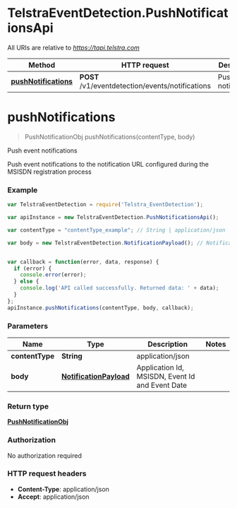 # TelstraEventDetection.PushNotificationsApi

All URIs are relative to *https://tapi.telstra.com*

Method | HTTP request | Description
------------- | ------------- | -------------
[**pushNotifications**](PushNotificationsApi.md#pushNotifications) | **POST** /v1/eventdetection/events/notifications | Push event notifications


<a name="pushNotifications"></a>
# **pushNotifications**
> PushNotificationObj pushNotifications(contentType, body)

Push event notifications

Push event notifications to the notification URL configured during the MSISDN registration process

### Example
```javascript
var TelstraEventDetection = require('Telstra_EventDetection');

var apiInstance = new TelstraEventDetection.PushNotificationsApi();

var contentType = "contentType_example"; // String | application/json

var body = new TelstraEventDetection.NotificationPayload(); // NotificationPayload | Application Id, MSISDN, Event Id and Event Date


var callback = function(error, data, response) {
  if (error) {
    console.error(error);
  } else {
    console.log('API called successfully. Returned data: ' + data);
  }
};
apiInstance.pushNotifications(contentType, body, callback);
```

### Parameters

Name | Type | Description  | Notes
------------- | ------------- | ------------- | -------------
 **contentType** | **String**| application/json | 
 **body** | [**NotificationPayload**](NotificationPayload.md)| Application Id, MSISDN, Event Id and Event Date | 

### Return type

[**PushNotificationObj**](PushNotificationObj.md)

### Authorization

No authorization required

### HTTP request headers

 - **Content-Type**: application/json
 - **Accept**: application/json

